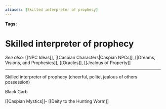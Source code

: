 ```yaml
---
aliases: [Skilled interpreter of prophecy]
---
```


**Tags:** 
# Skilled interpreter of prophecy
*See also:* [[NPC Ideas]], [[Caspian Characters|Caspian NPCs]], [[Dreams, Visions, and Prophesies]], [[Oracles]], [[Jealous of Property]]
___
Skilled interpreter of prophecy (cheerful, polite, jealous of others possession)

Black Garb

[[Caspian Mystics]]- [[Deity to the Hunting Worm]]